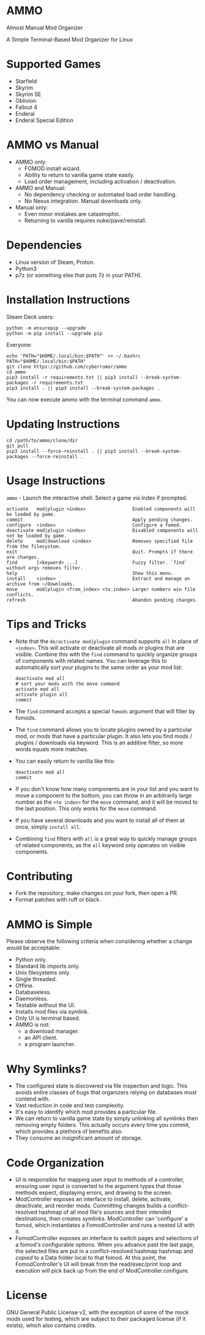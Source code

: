 # AMMO
Almost Manual Mod Organizer

A Simple Terminal-Based Mod Organizer for Linux

# Supported Games
- Starfield
- Skyrim
- Skyrim SE
- Oblivion
- Fallout 4
- Enderal
- Enderal Special Edition

# AMMO vs Manual
- AMMO only:
  - FOMOD install wizard.
  - Ability to return to vanilla game state easily.
  - Load order management, including activation / deactivation.
- AMMO and Manual:
  - No dependency checking or automated load order handling.
  - No Nexus integration. Manual downloads only.
- Manual only:
  - Even minor mistakes are catastrophic.
  - Returning to vanilla requires nuke/pave/reinstall.

# Dependencies
- Linux version of Steam, Proton.
- Python3
- p7z (or something else that puts 7z in your PATH).

# Installation Instructions
Steam Deck users:
```
python -m ensurepip --upgrade
python -m pip install --upgrade pip
```

Everyone:
```
echo 'PATH="$HOME/.local/bin:$PATH"' >> ~/.bashrc
PATH="$HOME/.local/bin:$PATH"
git clone https://github.com/cyberrumor/ammo
cd ammo
pip3 install -r requirements.txt || pip3 install --break-system-packages -r requirements.txt
pip3 install . || pip3 install --break-system-packages .
```
You can now execute ammo with the terminal command `ammo`.

# Updating Instructions
```
cd /path/to/ammo/clone/dir
git pull
pip3 install --force-reinstall . || pip3 install --break-system-packages --force-reinstall .
```

# Usage Instructions

`ammo` - Launch the interactive shell. Select a game via index if prompted.

```
activate   mod|plugin <index>                 Enabled components will be loaded by game.
commit                                        Apply pending changes.
configure  <index>                            Configure a fomod.
deactivate mod|plugin <index>                 Disabled components will not be loaded by game.
delete     mod|download <index>               Removes specified file from the filesystem.
exit                                          Quit. Prompts if there are changes.
find       [<keyword> ...]                    Fuzzy filter. `find` without args removes filter.
help                                          Show this menu.
install    <index>                            Extract and manage an archive from ~/Downloads.
move       mod|plugin <from_index> <to_index> Larger numbers win file conflicts.
refresh                                       Abandon pending changes.
```

# Tips and Tricks

- Note that the `de/activate mod|plugin` command supports `all` in place of `<index>`.
  This will activate or deactivate all mods or plugins that are visible. Combine this
  with the `find` command to quickly organize groups of components with related names.
  You can leverage this to automatically sort your plugins to the same order as your
  mod list:
  ```
  deactivate mod all
  # sort your mods with the move command
  activate mod all
  activate plugin all
  commit
  ```
- The `find` command accepts a special `fomods` argument that will filter by fomods.

- The `find` command allows you to locate plugins owned by a particular mod, or mods
  that have a particular plugin. It also lets you find mods / plugins / downloads via
  keyword. This is an additive filter, so more words equals more matches.

- You can easily return to vanilla like this:
  ```
  deactivate mod all
  commit
  ```

- If you don't know how many components are in your list and you want to move a
  component to the bottom, you can throw in an arbitrarily large number as the
  `<to index>` for the `move` command, and it will be moved to the last position.
  This only works for the `move` command.

- If you have several downloads and you want to install all of them at once, simply
  `install all`.

- Combining `find` filters with `all` is a great way to quickly manage groups of
  related components, as the `all` keyword only operates on visible components.

# Contributing

- Fork the repository, make changes on your fork, then open a PR.
- Format patches with ruff or black.

# AMMO is Simple

Please observe the following criteria when considering whether
a change would be acceptable:

- Python only.
- Standard lib imports only.
- Unix filesystems only.
- Single threaded.
- Offline.
- Databaseless.
- Daemonless.
- Testable without the UI.
- Installs mod files via symlink.
- Only UI is terminal based.
- AMMO is not:
  - a download manager.
  - an API client.
  - a program launcher.

# Why Symlinks?

- The configured state is discovered via file inspection and logic. This avoids
  entire classes of bugs that organizers relying on databases must contend with.
- Vast reduction in code and test complexity.
- It's easy to identify which mod provides a particular file.
- We can return to vanilla game state by simply unlinking all symlinks then
  removing empty folders. This actually occurs every time you commit, which
  provides a plethora of benefits also.
- They consume an insignificant amount of storage.

# Code Organization

- UI is responsible for mapping user input to methods of a controller, ensuring
  user input is converted to the argument types that those methods expect,
  displaying errors, and drawing to the screen.
- ModController exposes an interface to install, delete, activate, deactivate,
  and reorder mods. Committing changes builds a conflict-resolved hashmap
  of all mod file's sources and their intended destinations, then creates symlinks.
  ModController can 'configure' a fomod, which instantiates a FomodController and
  runs a nested UI with it.
- FomodController exposes an interface to switch pages and selections of a fomod's
  configurable options. When you advance past the last page, the selected files
  are put in a conflict-resolved hashmap hashmap and _copied_ to a Data folder
  local to that fomod. At this point, the FomodController's UI will break from
  the read/exec/print loop and execution will pick back up from the end of
  ModController.configure.

# License
GNU General Public License v2, with the exception of some of the mock mods used for testing,
which are subject to their packaged license (if it exists), which also contains credits.

